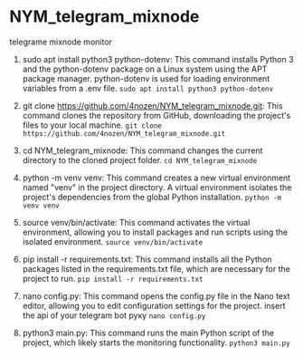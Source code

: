 # NYM_telegram_mixnode
telegrame mixnode monitor




1. sudo apt install python3 python-dotenv: This command installs Python 3 and the python-dotenv package on a Linux system using the APT package manager. python-dotenv is used for loading environment variables from a .env file.
`sudo apt install python3 python-dotenv`

2. git clone https://github.com/4nozen/NYM_telegram_mixnode.git: This command clones the repository from GitHub, downloading the project's files to your local machine.
`git clone https://github.com/4nozen/NYM_telegram_mixnode.git`

3. cd NYM_telegram_mixnode: This command changes the current directory to the cloned project folder.
`cd NYM_telegram_mixnode`

4. python -m venv venv: This command creates a new virtual environment named "venv" in the project directory. A virtual environment isolates the project's dependencies from the global Python installation.
`python -m venv venv`

5. source venv/bin/activate: This command activates the virtual environment, allowing you to install packages and run scripts using the isolated environment.
`source venv/bin/activate`

6. pip install -r requirements.txt: This command installs all the Python packages listed in the requirements.txt file, which are necessary for the project to run.
`pip install -r requirements.txt`

7. nano config.py: This command opens the config.py file in the Nano text editor, allowing you to edit configuration settings for the project.
   insert the api of your telegram bot руку
`nano config.py`

9. python3 main.py: This command runs the main Python script of the project, which likely starts the monitoring functionality.
`python3 main.py`
